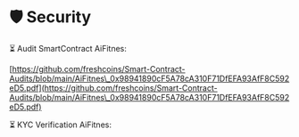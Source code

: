 # 🛡 Security

⏳ Audit SmartContract AiFitnes:

[https://github.com/freshcoins/Smart-Contract-Audits/blob/main/AiFitnes\_0x98941890cF5A78cA310F71DfEFA93AfF8C592eD5.pdf](https://github.com/freshcoins/Smart-Contract-Audits/blob/main/AiFitnes\_0x98941890cF5A78cA310F71DfEFA93AfF8C592eD5.pdf)



⏳ KYC Verification AiFitnes:







